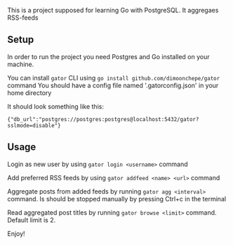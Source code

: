 This is a project supposed for learning Go with PostgreSQL. 
It aggregaes RSS-feeds

## Setup

In order to run the project you need Postgres and Go installed on your machine.

You can install `gator` CLI using `go install github.com/dimoonchepe/gator` command
You should have a config file named '.gatorconfig.json' in your home directory

It should look something like this:

```
{"db_url":"postgres://postgres:postgres@localhost:5432/gator?sslmode=disable"}
```

## Usage

Login as new user by using `gator login <username>` command

Add preferred RSS feeds by using `gator addfeed <name> <url>` command

Aggregate posts from added feeds by running `gator agg <interval>` command. Is  should be stopped manually by pressing Ctrl+c in the terminal

Read aggregated post titles by running `gator browse <limit>` command. Default limit is 2.

Enjoy!
